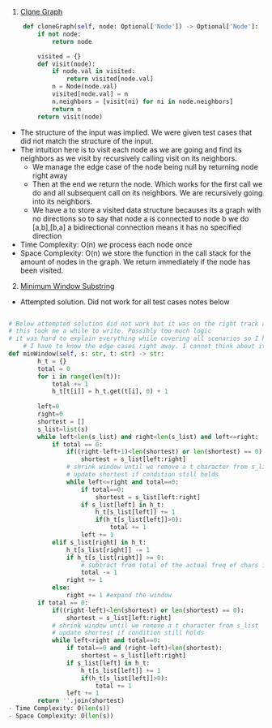 1. [Clone Graph](https://leetcode.com/problems/clone-graph/?envType=company&envId=facebook&favoriteSlug=facebook-thirty-days)
```python
    def cloneGraph(self, node: Optional['Node']) -> Optional['Node']:
        if not node:
            return node

        visited = {}
        def visit(node):
            if node.val in visited:
                return visited[node.val]
            n = Node(node.val)
            visited[node.val] = n
            n.neighbors = [visit(ni) for ni in node.neighbors]
            return n
        return visit(node)
```
- The structure of the input was implied. We were given test cases that did not match the structure of the input.
- The intuition here is to visit each node as we are going and find its neighbors as we visit by recursively calling visit on its neighbors.
    - We manage the edge case of the node being null by returning node right away
    - Then at the end we return the node. Which works for the first call we do and all subsequent call on its neighbors. We are recursively going into its neighbors.
    - We have a to store a visited data structure becauses its a graph with no directions so to say that node a is connected to node b we do [a,b],[b,a] a bidirectional connection means it has no specified direction
- Time Complexity: O(n) we process each node once
- Space Complexity: O(n) we store the function in the call stack for the amount of nodes in the graph. We return immediately if the node has been visited.

2. [Minimum Window Substring](https://leetcode.com/problems/minimum-window-substring/?envType=company&envId=facebook&favoriteSlug=facebook-thirty-days)
- Attempted solution. Did not work for all test cases notes below
```python

# Below attempted solution did not work but it was on the right track as the sliding window solution
# this took me a while to write. Possibly too much logic
# it was hard to explain everything while covering all scenarios so I have to simplify
    # I have to know the edge cases right away. I cannot think about it too long
def minWindow(self, s: str, t: str) -> str:
        h_t = {}
        total = 0
        for i in range(len(t)):
            total += 1
            h_t[t[i]] = h_t.get(t[i], 0) + 1
        
        left=0
        right=0
        shortest = []
        s_list=list(s)
        while left<len(s_list) and right<len(s_list) and left<=right:
            if total == 0:
                if((right-left+1)<len(shortest) or len(shortest) == 0):
                    shortest = s_list[left:right]
                # shrink window until we remove a t character from s_list
                # update shortest if condition still holds
                while left<=right and total==0:
                    if total==0:
                        shortest = s_list[left:right]
                    if s_list[left] in h_t:
                        h_t[s_list[left]] += 1
                        if(h_t[s_list[left]]>0):
                            total += 1
                    left += 1
            elif s_list[right] in h_t:
                h_t[s_list[right]] -= 1
                if h_t[s_list[right]] >= 0:
                    # subtract from total of the actual freq of chars in t
                    total -= 1
                right += 1
            else:
                right += 1 #expand the window
        if total == 0:
            if((right-left)<len(shortest) or len(shortest) == 0):
                shortest = s_list[left:right]
            # shrink window until we remove a t character from s_list
            # update shortest if condition still holds
            while left<right and total==0:
                if total==0 and (right-left)<len(shortest):
                    shortest = s_list[left:right]
                if s_list[left] in h_t:
                    h_t[s_list[left]] += 1
                    if(h_t[s_list[left]]>0):
                        total += 1
                left += 1
        return ''.join(shortest)
- Time Complexity: O(len(s))
- Space Complexity: O(len(s))
```
